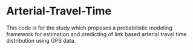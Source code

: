 # Arterial-Travel-Time
This code is for the study which proposes a probabilistic modeling framework for estimation and predicting of link based arterial travel time distribution using GPS data. 

